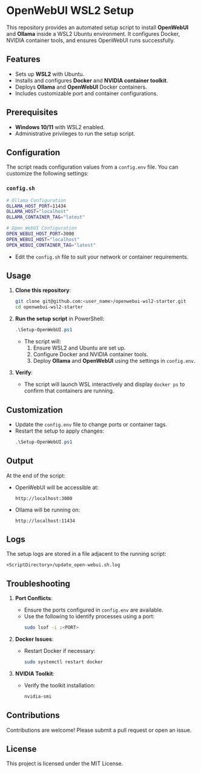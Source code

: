 # OpenWebUI WSL2 Setup

This repository provides an automated setup script to install **OpenWebUI** and **Ollama** inside a WSL2 Ubuntu environment. It configures Docker, NVIDIA container tools, and ensures OpenWebUI runs successfully.

## Features

- Sets up **WSL2** with Ubuntu.
- Installs and configures **Docker** and **NVIDIA container toolkit**.
- Deploys **Ollama** and **OpenWebUI** Docker containers.
- Includes customizable port and container configurations.

## Prerequisites

- **Windows 10/11** with WSL2 enabled.
- Administrative privileges to run the setup script.

## Configuration

The script reads configuration values from a `config.env` file. You can customize the following settings:

### `config.sh`
```bash
# Ollama Configuration
OLLAMA_HOST_PORT=11434
OLLAMA_HOST="localhost"
OLLAMA_CONTAINER_TAG="latest"

# Open WebUI Configuration
OPEN_WEBUI_HOST_PORT=3000
OPEN_WEBUI_HOST="localhost"
OPEN_WEBUI_CONTAINER_TAG="latest"
```

- Edit the `config.sh` file to suit your network or container requirements.

## Usage

1. **Clone this repository**:
   ```bash
   git clone git@github.com:<user_name>/openwebui-wsl2-starter.git
   cd openwebui-wsl2-starter
   ```

2. **Run the setup script** in PowerShell:
   ```powershell
   .\Setup-OpenWebUI.ps1
   ```

   - The script will:
     1. Ensure WSL2 and Ubuntu are set up.
     2. Configure Docker and NVIDIA container tools.
     3. Deploy **Ollama** and **OpenWebUI** using the settings in `config.env`.

3. **Verify**:
   - The script will launch WSL interactively and display `docker ps` to confirm that containers are running.

## Customization

- Update the `config.env` file to change ports or container tags.
- Restart the setup to apply changes:
   ```powershell
   .\Setup-OpenWebUI.ps1
   ```

## Output

At the end of the script:
- OpenWebUI will be accessible at:
   ```
   http://localhost:3000
   ```
- Ollama will be running on:
   ```
   http://localhost:11434
   ```

## Logs

The setup logs are stored in a file adjacent to the running script:
```plaintext
<ScriptDirectory>/update_open-webui.sh.log
```

## Troubleshooting

1. **Port Conflicts**:
   - Ensure the ports configured in `config.env` are available.
   - Use the following to identify processes using a port:
     ```bash
     sudo lsof -i :<PORT>
     ```

2. **Docker Issues**:
   - Restart Docker if necessary:
     ```bash
     sudo systemctl restart docker
     ```

3. **NVIDIA Toolkit**:
   - Verify the toolkit installation:
     ```bash
     nvidia-smi
     ```

## Contributions

Contributions are welcome! Please submit a pull request or open an issue.

## License

This project is licensed under the MIT License.